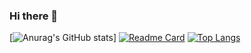 ### Hi there 👋
[![Anurag's GitHub stats](https://github-readme-stats.vercel.app/api?username=qhf1999&show_icons=true&theme=radical)]
[![Readme Card](https://github-readme-stats.vercel.app/api/pin/?username=qhf1999&repo=github-readme-stats)](https://github.com/anuraghazra/github-readme-stats)
[![Top Langs](https://github-readme-stats.vercel.app/api/top-langs/?username=qhf1999)](https://github.com/anuraghazra/github-readme-stats)


<!--
**qhf1999/qhf1999** is a ✨ _special_ ✨ repository because its `README.md` (this file) appears on your GitHub profile.

Here are some ideas to get you started:

- 🔭 I’m currently working on ...
- 🌱 I’m currently learning ...
- 👯 I’m looking to collaborate on ...
- 🤔 I’m looking for help with ...
- 💬 Ask me about ...
- 📫 How to reach me: ...
- 😄 Pronouns: ...
- ⚡ Fun fact: ...
-->
